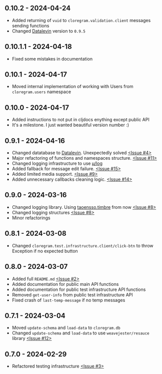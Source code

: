 ## 0.10.2 - 2024-04-24
* Added returning of `vuid` to `cloregram.validation.client` messages sending functions
* Changed [Datalevin](https://github.com/juji-io/datalevin) version to `0.9.5`

## 0.10.1.1 - 2024-04-18
* Fixed some mistakes in documentation

## 0.10.1 - 2024-04-17
* Moved internal implementation of working with Users from `cloregram.users` namespace

## 0.10.0 - 2024-04-17
* Added instructions to not put in cljdocs enything except public API
* It's a milestone. I just wanted beautiful version number :)

## 0.9.1 - 2024-04-16
* Changed datatabase to [Datalevin](https://github.com/juji-io/datalevin). Unexpectedly solved [<Issue #4>](https://github.com/algoflora/cloregram/issues/4)
* Major refactoring of functions and namespaces structure. [<Issue #11>](https://github.com/algoflora/cloregram/issues/11)
* Changed logging infrastructure to use [μ/log](https://github.com/BrunoBonacci/mulog?tab=readme-ov-file)
* Added fallback for message edit failure. [<Issue #15>](https://github.com/algoflora/cloregram/issues/15)
* Added limited media support. [<Issue #9>](https://github.com/algoflora/cloregram/issues/9)
* Added unnecessary callbacks cleaning logic. [<Issue #14>](https://github.com/algoflora/cloregram/issues/14)

## 0.9.0 - 2024-03-16
* Changed logging library. Using [taoensso.timbre](https://github.com/taoensso/timbre) from now [<Issue #8>](https://github.com/algoflora/cloregram/issues/8)
* Changed logging structures [<Issue #8>](https://github.com/algoflora/cloregram/issues/8)
* Minor refactorings

## 0.8.1 - 2024-03-08
* Changed `cloregram.test.infrastructure.client/click-btn` to throw Exception if no expected button

## 0.8.0 - 2024-03-07
* Added full `README.md` [<Issue #2>](https://github.com/algoflora/cloregram/issues/2)
* Added documentation for public main API functions
* Added documentation for public test infrastructure API functions
* Removed `get-user-info` from public test infrastructure API
* Fixed crash of `last-temp-message` if no temp messages

## 0.7.1 - 2024-03-04
* Moved `update-schema` and `load-data` to `cloregram.db`
* Changed `update-schema` and `load-data` to use `weavejester/resauce` library [<Issue #12>](https://github.com/algoflora/cloregram/issues/12)

## 0.7.0 - 2024-02-29
* Refactored testing infrastructure [<Issue #3>](https://github.com/algoflora/cloregram/issues/3)
